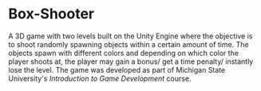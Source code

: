 # Box-Shooter

A 3D game with two levels built on the Unity Engine where the objective is to shoot randomly spawning objects within a certain amount of time. The objects spawn with different colors and depending on which color the player shoots at, the player may gain a bonus/ get a time penalty/ instantly lose the level. The game was developed as part of Michigan State University's <i>Introduction to Game Development</i> course.
